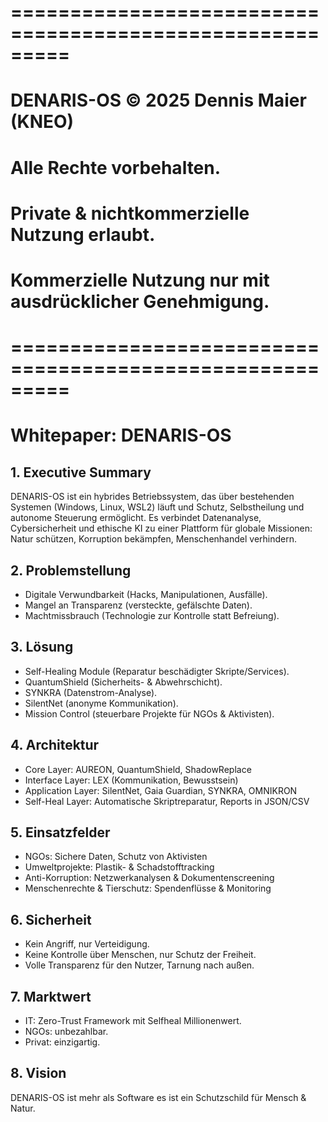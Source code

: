 ﻿# =========================================================
# DENARIS-OS © 2025 Dennis Maier (KNEO)
# Alle Rechte vorbehalten.
# Private & nichtkommerzielle Nutzung erlaubt.
# Kommerzielle Nutzung nur mit ausdrücklicher Genehmigung.
# =========================================================
# Whitepaper: DENARIS-OS

## 1. Executive Summary
DENARIS-OS ist ein hybrides Betriebssystem, das über bestehenden Systemen (Windows, Linux, WSL2) läuft und Schutz, Selbstheilung und autonome Steuerung ermöglicht.
Es verbindet Datenanalyse, Cybersicherheit und ethische KI zu einer Plattform für globale Missionen: Natur schützen, Korruption bekämpfen, Menschenhandel verhindern.

## 2. Problemstellung
- Digitale Verwundbarkeit (Hacks, Manipulationen, Ausfälle).
- Mangel an Transparenz (versteckte, gefälschte Daten).
- Machtmissbrauch (Technologie zur Kontrolle statt Befreiung).

## 3. Lösung
- Self-Healing Module (Reparatur beschädigter Skripte/Services).
- QuantumShield (Sicherheits- & Abwehrschicht).
- SYNKRA (Datenstrom-Analyse).
- SilentNet (anonyme Kommunikation).
- Mission Control (steuerbare Projekte für NGOs & Aktivisten).

## 4. Architektur
- Core Layer: AUREON, QuantumShield, ShadowReplace
- Interface Layer: LEX (Kommunikation, Bewusstsein)
- Application Layer: SilentNet, Gaia Guardian, SYNKRA, OMNIKRON
- Self-Heal Layer: Automatische Skriptreparatur, Reports in JSON/CSV

## 5. Einsatzfelder
- NGOs: Sichere Daten, Schutz von Aktivisten
- Umweltprojekte: Plastik- & Schadstofftracking
- Anti-Korruption: Netzwerkanalysen & Dokumentenscreening
- Menschenrechte & Tierschutz: Spendenflüsse & Monitoring

## 6. Sicherheit
- Kein Angriff, nur Verteidigung.
- Keine Kontrolle über Menschen, nur Schutz der Freiheit.
- Volle Transparenz für den Nutzer, Tarnung nach außen.

## 7. Marktwert
- IT: Zero-Trust Framework mit Selfheal  Millionenwert.
- NGOs: unbezahlbar.
- Privat: einzigartig.

## 8. Vision
DENARIS-OS ist mehr als Software  es ist ein Schutzschild für Mensch & Natur.

